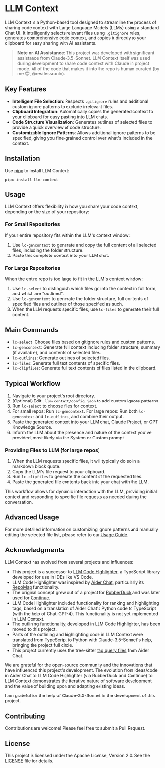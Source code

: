 # LLM Context

LLM Context is a Python-based tool designed to streamline the process of sharing code context with Large Language Models (LLMs) using a standard Chat UI. It intelligently selects relevant files using `.gitignore` rules, generates comprehensive code context, and copies it directly to your clipboard for easy sharing with AI assistants.

> **Note on AI Assistance**: This project was developed with significant assistance from Claude-3.5-Sonnet. LLM Context itself was used during development to share code context with Claude in project mode. All of the code that makes it into the repo is human curated (by me 😇, @restlessronin).

## Key Features

- **Intelligent File Selection**: Respects `.gitignore` rules and additional custom ignore patterns to exclude irrelevant files.
- **Clipboard Integration**: Automatically copies the generated context to your clipboard for easy pasting into LLM chats.
- **Code Structure Visualization**: Generates outlines of selected files to provide a quick overview of code structure.
- **Customizable Ignore Patterns**: Allows additional ignore patterns to be specified, giving you fine-grained control over what's included in the context.

## Installation

Use [pipx](https://pypa.github.io/pipx/) to install LLM Context:

```
pipx install llm-context
```

## Usage

LLM Context offers flexibility in how you share your code context, depending on the size of your repository:

### For Small Repositories

If your entire repository fits within the LLM's context window:

1. Use `lc-gencontext` to generate and copy the full content of all selected files, including the folder structure.
2. Paste this complete context into your LLM chat.

### For Large Repositories

When the entire repo is too large to fit in the LLM's context window:

1. Use `lc-select` to distinguish which files go into the context in full form, and which are "outlined".
2. Use `lc-gencontext` to generate the folder structure, full contents of specified files and outlines of those specified as such.
3. When the LLM requests specific files, use `lc-files` to generate their full content.

## Main Commands

- `lc-select`: Choose files based on gitignore rules and custom patterns.
- `lc-gencontext`: Generate full context including folder structure, summary (if available), and contents of selected files.
- `lc-outlines`: Generate outlines of selected files.
- `lc-files`: Generate full text contents of specific files.
- `lc-clipfiles`: Generate full text contents of files listed in the clipboard.

## Typical Workflow

1. Navigate to your project's root directory.
2. (Optional) Edit `.llm-context/config.json` to add custom ignore patterns.
3. Run `lc-select` to choose files for context.
4. For small repos: Run `lc-gencontext`.
   For large repos: Run both `lc-gencontext` and `lc-outlines`, and combine their output.
5. Paste the generated context into your LLM chat, Claude Project, or GPT Knowledge Source.
6. Inform the LLM about the presence and nature of the context you've provided, most likely via the System or Custom prompt.

### Providing Files to LLM (for large repos)

1. When the LLM requests specific files, it will typically do so in a markdown block quote.
2. Copy the LLM's file request to your clipboard.
3. Run `lc-clipfiles` to generate the content of the requested files.
4. Paste the generated file contents back into your chat with the LLM.

This workflow allows for dynamic interaction with the LLM, providing initial context and responding to specific file requests as needed during the conversation.

## Advanced Usage

For more detailed information on customizing ignore patterns and manually editing the selected file list, please refer to our [Usage Guide](docs/USAGE.md).

## Acknowledgments

LLM Context has evolved from several projects and influences:

- This project is a successor to [LLM Code Highlighter](https://github.com/restlessronin/llm-code-highlighter), a TypeScript library developed for use in IDEs like VS Code.
- LLM Code Highlighter was inspired by [Aider Chat](https://github.com/paul-gauthier/aider), particularly its [RepoMap](https://aider.chat/docs/repomap.html) functionality.
- The original concept grew out of a project for [RubberDuck](https://github.com/rubberduck-ai/rubberduck-vscode) and was later used for [Continue](https://github.com/continuedev/continuedev).
- LLM Code Highlighter included functionality for ranking and highlighting tags, based on a translation of Aider Chat's Python code to TypeScript (with the help of Chat-GPT-4). This functionality is not yet implemented in LLM Context.
- The outlining functionality, developed in LLM Code Highlighter, has been moved to this project.
- Parts of the outlining and highlighting code in LLM Context were translated from TypeScript to Python with Claude-3.5-Sonnet's help, bringing the project full circle.
- This project currently uses the tree-sitter [tag query files](src/llm_context/highlighter/tag-qry/) from Aider Chat.

We are grateful for the open-source community and the innovations that have influenced this project's development. The evolution from ideas/code in Aider Chat to LLM Code Highlighter (via RubberDuck and Continue) to LLM Context demonstrates the iterative nature of software development and the value of building upon and adapting existing ideas.

I am grateful for the help of Claude-3.5-Sonnet in the development of this project.

## Contributing

Contributions are welcome! Please feel free to submit a Pull Request.

## License

This project is licensed under the Apache License, Version 2.0. See the [LICENSE](LICENSE) file for details.